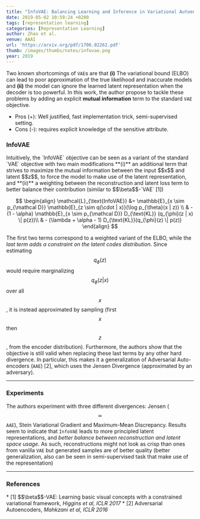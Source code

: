 ```yaml
---
title: "InfoVAE: Balancing Learning and Inference in Variational Autoencoders"
date: 2019-05-02 10:59:24 +0200
tags: [representation learning]
categories: [Representation Learning]
author: Zhao et al.
venue: AAAI
url: 'https://arxiv.org/pdf/1706.02262.pdf'
thumb: /images/thumbs/notes/infovae.png
year: 2019
---
```


<div class="summary">
  Two known shortcomings of <code>VAE</code>s are that <b>(i)</b> The variational bound (ELBO) can lead to poor approximation of the true likelihood and inaccurate models and <b>(ii)</b> the model can ignore the learned latent representation when the decoder is too powerful. In this work, the author propose to tackle these problems by adding an explicit <b>mutual information</b> term to the standard <code>VAE</code> objective.

  <ul>
    <li><span class="procons">Pros (+):</span> Well justified, fast implementation trick, semi-supervised setting.</li>
    <li><span class="procons">Cons (-):</span> requires explicit knowledge of the sensitive attribute.</li>
  </ul>
</div>


<h3 class="section theory"> InfoVAE </h3>
 Intuitively, the `InfoVAE` objective can be seen as a variant of the standard `VAE` objective with two main modifications **(i)** an additional term that strives to maximize the mutual information between the input $$x$$ and latent $$z$$, to force the model to make use of the latent representation, and **(ii)** a weighting between the reconstruction and latent loss term to better balance their contribution (similar to $$\beta$$-`VAE` <span class="citations">[1]</span>)

$$
 \begin{align}
 \mathcal{L}_{\text{InfoVAE}} &= \mathbb{E}_{x \sim p_{\mathcal D}} \mathbb{E}_{z \sim q(\cdot | x)}(\log p_{\theta}(x | z)) \\
 & - (1 - \alpha) \mathbb{E}_{x \sim p_{\mathcal D}} D_{\text{KL}} (q_{\phi}(z | x) \| p(z))\\
 & - (\lambda + \alpha - 1) D_{\text{KL}}(q_{\phi}(z) \| p(z))
 \end{align}
 $$

 The first two terms correspond to a weighted variant of the ELBO, while the *last term adds a constraint on the latent codes distribution*. Since estimating $$q_{\phi}(z)$$ would require marginalizing $$q_{\phi}(z | x)$$ over all $$x$$, it is instead approximated by sampling (first $$x$$ then $$z$$, from the encoder distribution).
 Furthermore, the authors show that the objective is still valid when replacing these last terms by any other hard divergence. In particular, this makes it a generalization of Adversarial Auto-encoders (`AAE`) <span class="citations">[2]</span>, which uses the Jensen Divergence (approximated by an adversary).

---


<h3 class="section experiments"> Experiments </h3>

 The authors experiment with three different divergences: Jensen ($$\simeq$$ `AAE`), Stein Variational Gradient and Maximum-Mean Discrepancy. Results seem to indicate that `InfoVAE` leads to more principled latent representations, and *better balance between reconstruction and latent space usage*. As such, reconstructions might not look as crisp than ones from vanilla `VAE` but generated samples are of better quality (better generalization, also can be seen in semi-supervised task that make use of the representation)


---

<h3 class="section references"> References </h3>
*  <span class="citations">[1]</span> $$\beta$$-VAE: Learning basic visual concepts with a constrained variational framework, <i>Higgins et al, ICLR 2017</i>
* <span class="citations">[2]</span> Adversarial Autoencoders, <i>Mahkzani et al, ICLR 2016</i>
